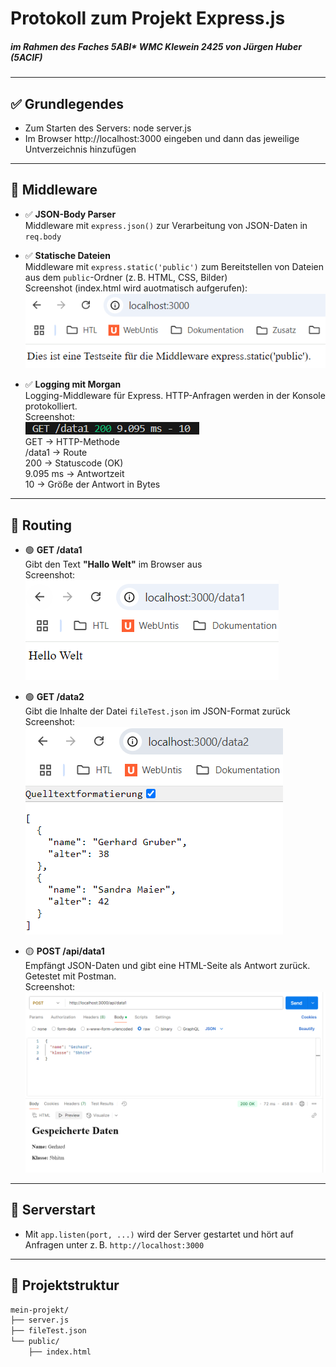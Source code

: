 # Protokoll zum Projekt **Express.js**
##### im Rahmen des Faches 5ABI* WMC Klewein 2425 von Jürgen Huber (5ACIF) 
---

## ✅ Grundlegendes  

- Zum Starten des Servers: node server.js  
- Im Browser http://localhost:3000 eingeben und dann das jeweilige Untverzeichnis hinzufügen

---

## 🧩 Middleware

- ✅ **JSON-Body Parser**  
Middleware mit `express.json()` zur Verarbeitung von JSON-Daten in `req.body`

- ✅ **Statische Dateien**  
Middleware mit `express.static('public')` zum Bereitstellen von Dateien aus dem `public`-Ordner (z. B. HTML, CSS, Bilder)  
Screenshot (index.html wird auotmatisch aufgerufen):  
![static --> index](images/img_12.png)

- ✅ **Logging mit Morgan**  
Logging-Middleware für Express. HTTP-Anfragen werden in der Konsole protokolliert.  
Screenshot:  
![Morgan - Logger](images/img_4.png)  
GET → HTTP-Methode  
/data1 → Route  
200 → Statuscode (OK)  
9.095 ms → Antwortzeit  
10 → Größe der Antwort in Bytes  


---

## 🚦 Routing

- 🟢 **GET /data1**  
Gibt den Text **"Hallo Welt"** im Browser aus  
Screenshot:  
![get1](images/img_1.png)


- 🟢 **GET /data2**  
Gibt die Inhalte der Datei `fileTest.json` im JSON-Format zurück  
Screenshot:  
![get2](images/img_2.png)

- 🟡 **POST /api/data1**  
Empfängt JSON-Daten und gibt eine HTML-Seite als Antwort zurück. Getestet mit Postman.  
Screenshot:  
![post](images/img_3.png)

---

## 🚀 Serverstart

- Mit `app.listen(port, ...)` wird der Server gestartet und hört auf Anfragen unter z. B. `http://localhost:3000`

---

## 📁 Projektstruktur

```bash
mein-projekt/
├── server.js
├── fileTest.json
└── public/
    ├── index.html
